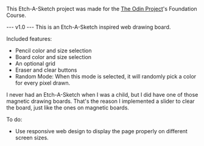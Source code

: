 This Etch-A-Sketch project was made for the [The Odin Project](https://www.theodinproject.com/)'s Foundation Course.

--- v1.0 ---
This is an Etch-A-Sketch inspired web drawing board.

Included features:
- Pencil color and size selection
- Board color and size selection
- An optional grid
- Eraser and clear buttons
- Random Mode:
When this mode is selected, it will randomly pick a color for every pixel drawn.

I never had an Etch-A-Sketch when I was a child, but I did have one of those magnetic drawing boards. That's the reason I implemented a slider to clear the board, just like the ones on magnetic boards.

To do:
- Use responsive web design to display the page properly on different screen sizes.
